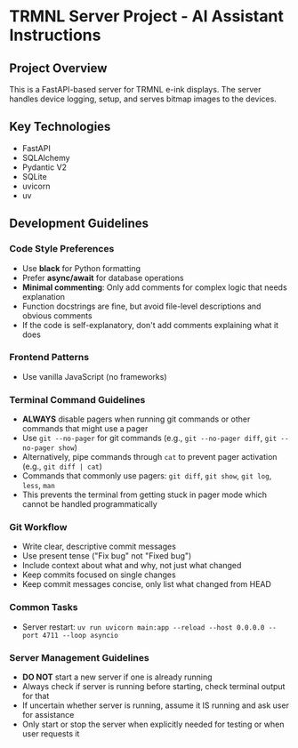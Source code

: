 # TRMNL Server Project - AI Assistant Instructions

## Project Overview
This is a FastAPI-based server for TRMNL e-ink displays. The server handles device logging, setup, and serves bitmap images to the devices.

## Key Technologies
- FastAPI
- SQLAlchemy
- Pydantic V2
- SQLite
- uvicorn
- uv

## Development Guidelines

### Code Style Preferences
- Use **black** for Python formatting
- Prefer **async/await** for database operations
- **Minimal commenting**: Only add comments for complex logic that needs explanation
- Function docstrings are fine, but avoid file-level descriptions and obvious comments
- If the code is self-explanatory, don't add comments explaining what it does

### Frontend Patterns
- Use vanilla JavaScript (no frameworks)

### Terminal Command Guidelines
- **ALWAYS** disable pagers when running git commands or other commands that might use a pager
- Use `git --no-pager` for git commands (e.g., `git --no-pager diff`, `git --no-pager show`)
- Alternatively, pipe commands through `cat` to prevent pager activation (e.g., `git diff | cat`)
- Commands that commonly use pagers: `git diff`, `git show`, `git log`, `less`, `man`
- This prevents the terminal from getting stuck in pager mode which cannot be handled programmatically

### Git Workflow
- Write clear, descriptive commit messages
- Use present tense ("Fix bug" not "Fixed bug")
- Include context about what and why, not just what changed
- Keep commits focused on single changes
- Keep commit messages concise, only list what changed from HEAD

### Common Tasks
- Server restart: `uv run uvicorn main:app --reload --host 0.0.0.0 --port 4711 --loop asyncio`

### Server Management Guidelines
- **DO NOT** start a new server if one is already running
- Always check if server is running before starting, check terminal output for that
- If uncertain whether server is running, assume it IS running and ask user for assistance
- Only start or stop the server when explicitly needed for testing or when user requests it
